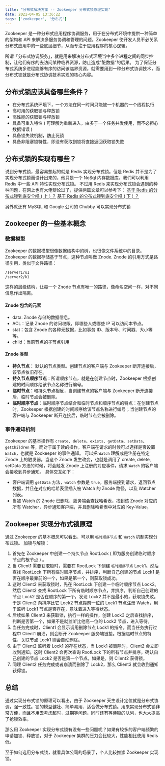 ```yaml
---
title: "分布式解决方案 -- Zookeeper 分布式锁原理实现"
date: 2021-04-05 13:36:22
tags: ['zookeeper', '分布式']
---
```


Zookeeper 是一种分布式应用程序协调服务，用于在分布式环境中提供一种简单的架构和 API 来解决多服务协调和管理的问题。Zookeeper 使开发人员不必关系分布式应用中的一些底层细节，从而专注于应用程序的核心逻辑。

<!-- more -->

所谓「分布式协调服务」，就是用来解决分布式环境当中多个进程之间的同步控制，让他们有序的去访问某种临界资源，防止造成"脏数据"的后果。
为了保证分布式系统多进程能够有序的访问该临界资源，就需要用到一种分布式协调技术，而分布式锁就是分布式协调技术实现的核心内容。

## 分布式锁应该具备哪些条件？

-   在分布式系统环境下，一个方法在同一时间只能被一个机器的一个线程执行
-   高可用的获取锁与释放锁
-   高性能的获取锁与释放锁
-   具备可重入特性 ( 可理解为重新进入，由多于一个任务并发使用，而不必担心数据错误 )
-   具备锁失效机制，防止死锁
-   具备非阻塞锁特性，即没有获取到锁将直接返回获取锁失败

## 分布式锁的实现有哪些？

说到分布式锁，最容易想起的就是 Redis 实现分布式锁。但是 Redis 并不是为了实现分布式锁而设计出来的，他只是一个 NoSql 内存数据库。我们可以利用 Redis 中一些 API 特性实现分布式锁。
不过用 Redis 来实现分布式锁会遇到的种种问题，在网上也有大佬辩论过了，提供两篇文章可以参考下：
 [基于 Redis 的分布式锁到底安全吗 ( 上 ) ？](http://zhangtielei.com/posts/blog-redlock-reasoning.html)
 [基于 Redis 的分布式锁到底安全吗 ( 下 ) ？](http://zhangtielei.com/posts/blog-redlock-reasoning-part2.html)

另外就还有 MySQL 和 Google 公司的 Chubby 可以实现分布式锁

## Zookeeper 的一些基本概念

### 数据模型

Zookeeper 的数据模型很像数据结构中的树，也很像文件系统中的目录。Zookeeper 的数据存储基于节点，这种节点叫做 Znode. Znode 的引用方式是路径引用，类似于文件路径：

```sh
/server1/u1
/server2/k1
```

这样的层级结构，让每一个 Znode 节点有唯一的路径，像命名空间一样，对不同信息作出隔离。

#### Znode 包含的元素

-   data: Znode 存储的数据信息。
-   ACL：记录 Znode 的访问权限，即哪些人或哪些 IP 可以访问本节点。
-   stat：包含 Znode 的各种元数据，比如事务 ID、版本号、时间戳、大小等等。
-   child：当前节点的子节点引用

#### Znode 类型

-   **持久节点**： 默认的节点类型。创建节点的客户端与 Zookeeper 断开连接后，该节点依旧存在。
-   **持久节点顺序节点**：所谓顺序节点，就是在创建节点时，Zookeeper 根据创建的时间顺序给该节点名称进行编号。
-   **临时节点**：和持久节点相反，当创建节点的客户端与 Zookeeper 断开连接后，临时节点会被删除。
-   **临时顺序节点**：临时顺序节点结合和临时节点和顺序节点的特点：在创建节点时，Zookeeper 根据创建的时间顺序给该节点名称进行编号；当创建节点的客户端与 Zookeeper 断开连接后，临时节点会被删除。

### 事件通知机制

Zookeeper 的基本操作有 `create`、`delete`、`exists`、`getData`、`setData`、`getChildren` 等，而对于属于读的操作，客户端在请求的时候可以选择是否设置 `Watch`，也就是 Zookeeper 的事件通知。
可以把 `Watch` 理解成是注册在特定 Znode 上的触发器。当这个 Znode 发生改变，也就是调用了 create, delete, setData 方法的时候，将会触发 Znode 上注册的对应事件，请求 `Watch` 的客户端会接收到异步通知。
具体交互如下：

-   客户端调用 `getData` 方法，`watch` 参数是 `true`。服务端接到请求，返回节点数据，并且在对应的哈希表里插入被 Watch 的 Znode 路径，以及 Watcher 列表。
-   当被 Watch 的 Znode 已删除，服务端会查找哈希表，找到该 Znode 对应的所有 Watcher，异步通知客户端，并且删除哈希表中对应的 Key-Value。

## Zookeeper 实现分布式锁原理

通过 Zookeeper 的基本概念可以看出，可以用 ` 临时顺序节点 ` 和 `Watch` 机制实现分布式锁。
加锁与解锁：

1.  首先在 Zookeeper 中创建一个持久节点 RootLock ( 即为服务创建临时顺序节点的根节点 ) 。
2.  当 Client1 需要获取锁时，需要在 RootLock 下创建 ` 临时顺序节点 ` Lock1。然后查找 RootLock 下所有临时顺序节点，并排序，判断自己创建的节点 Lock1 是否在顺序最靠前的一个，如果是第一个，则获取锁成功。
3.  这时 Client2 来获取锁时，先在 RootLock 下创建一个临时顺序节点 Lock2。然后 Client2 查找 RootLock 下所有临时顺序节点，并排序，判断自己创建的节点 Lock2 是否在顺序的第一个，发现 Lock2 并不是最小的，获取锁失败。于是 Client2 向排序比它 Lock2 节点靠前一位的 Lock1 节点注册 Watch，用于监听 Lock1 节点是否存在，意味着进入等待状态。
4.  后续如果 Client3 来获取锁，执行一样的操作，创建 Lock3 之后查找排序，判断是否第一个，如果不是就监听比他高一位的 Lock2 节点，进入等待。
5.  当任务完成时，Client1 会显示调用删除节点 Lock1 的指令。而当任务执行过程中 Client1 崩溃，则会断开 Zookeeper 服务端链接。根据临时节点的特性，关联节点 Lock1 则会自动删除。
6.  由于 Client2 监听着 Lock1 的存在状态，当 Lock1 被删除时，Client2 会立即收到通知。这时 Client2 会再次查询 RootLock 下的所有节点并排序，确认自己创建的节点 Lock2 是否是第一个节点。如果是，则 Client2 获得锁。
7.  同理 Client2 任务完成或者崩溃而删除了 Lock2，那么 Client3 就会收到通知获得锁。

## 总结

通过实现分布式锁的原理可以看出，由于 Zookeeper 天生设计定位就是分布式协调，强一致性。锁的模型健壮、简单易用、适合做分布式锁。用来实现分布式锁非常方便，而且不用去考虑超时，过期等问题，同时还有等待锁的队列，也大大提高了抢锁效率。

那么用 Zookeeper 实现分布式锁有没有一些问题呢？如果有较多的客户端频繁的申请加锁、释放锁，对于 Zookeeper 集群的压力会比较大，性能相比使用 Redis 低。

至于如何选用分布式锁，就看具体公司的场景了，个人比较推崇 Zookeeper 实现锁。
